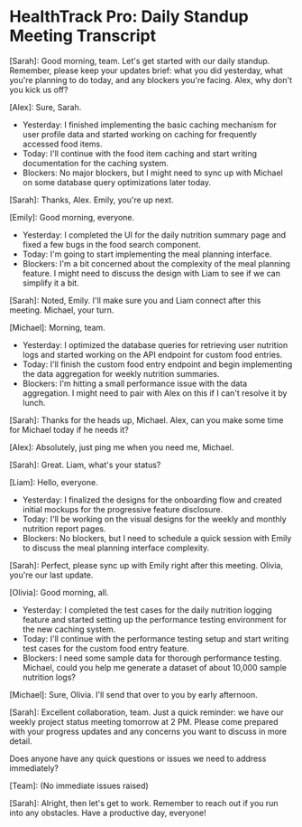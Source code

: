 # HealthTrack Pro: Daily Standup Meeting Transcript

[Sarah]: Good morning, team. Let's get started with our daily standup. Remember, please keep your updates brief: what you did yesterday, what you're planning to do today, and any blockers you're facing. Alex, why don't you kick us off?

[Alex]: Sure, Sarah. 
- Yesterday: I finished implementing the basic caching mechanism for user profile data and started working on caching for frequently accessed food items.
- Today: I'll continue with the food item caching and start writing documentation for the caching system.
- Blockers: No major blockers, but I might need to sync up with Michael on some database query optimizations later today.

[Sarah]: Thanks, Alex. Emily, you're up next.

[Emily]: Good morning, everyone.
- Yesterday: I completed the UI for the daily nutrition summary page and fixed a few bugs in the food search component.
- Today: I'm going to start implementing the meal planning interface.
- Blockers: I'm a bit concerned about the complexity of the meal planning feature. I might need to discuss the design with Liam to see if we can simplify it a bit.

[Sarah]: Noted, Emily. I'll make sure you and Liam connect after this meeting. Michael, your turn.

[Michael]: Morning, team.
- Yesterday: I optimized the database queries for retrieving user nutrition logs and started working on the API endpoint for custom food entries.
- Today: I'll finish the custom food entry endpoint and begin implementing the data aggregation for weekly nutrition summaries.
- Blockers: I'm hitting a small performance issue with the data aggregation. I might need to pair with Alex on this if I can't resolve it by lunch.

[Sarah]: Thanks for the heads up, Michael. Alex, can you make some time for Michael today if he needs it?

[Alex]: Absolutely, just ping me when you need me, Michael.

[Sarah]: Great. Liam, what's your status?

[Liam]: Hello, everyone.
- Yesterday: I finalized the designs for the onboarding flow and created initial mockups for the progressive feature disclosure.
- Today: I'll be working on the visual designs for the weekly and monthly nutrition report pages.
- Blockers: No blockers, but I need to schedule a quick session with Emily to discuss the meal planning interface complexity.

[Sarah]: Perfect, please sync up with Emily right after this meeting. Olivia, you're our last update.

[Olivia]: Good morning, all.
- Yesterday: I completed the test cases for the daily nutrition logging feature and started setting up the performance testing environment for the new caching system.
- Today: I'll continue with the performance testing setup and start writing test cases for the custom food entry feature.
- Blockers: I need some sample data for thorough performance testing. Michael, could you help me generate a dataset of about 10,000 sample nutrition logs?

[Michael]: Sure, Olivia. I'll send that over to you by early afternoon.

[Sarah]: Excellent collaboration, team. Just a quick reminder: we have our weekly project status meeting tomorrow at 2 PM. Please come prepared with your progress updates and any concerns you want to discuss in more detail.

Does anyone have any quick questions or issues we need to address immediately?

[Team]: (No immediate issues raised)

[Sarah]: Alright, then let's get to work. Remember to reach out if you run into any obstacles. Have a productive day, everyone!
